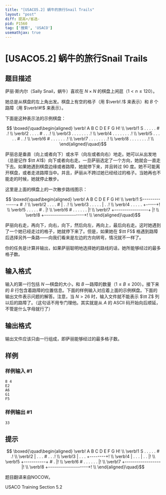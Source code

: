 ```yaml
---
title: "[USACO5.2] 蜗牛的旅行Snail Trails"
layout: "post"
diff: 提高+/省选-
pid: P1560
tag: ['搜索', 'USACO']
usemathjax: true
---
```


# [USACO5.2] 蜗牛的旅行Snail Trails
## 题目描述

萨丽·斯内尔（Sally Snail，蜗牛）喜欢在 $N\times N$ 的棋盘上闲逛（$1<n \le 120$）。

她总是从棋盘的左上角出发。棋盘上有空的格子（用 $\verb!.!$ 来表示）和 $B$ 个路障（用 $\verb!#!$ 来表示）。

下面是这种表示法的示例棋盘：

$$
\boxed{\quad\begin{aligned}
\verb!   A  B  C  D  E  F  G  H! \\
\verb!1  S  .  .  .  .  .  #  .! \\
\verb!2  .  .  .  .  #  .  .  .! \\
\verb!3  .  .  .  .  .  .  .  .! \\
\verb!4  .  .  .  .  .  .  .  .! \\
\verb!5  .  .  .  .  .  #  .  .! \\
\verb!6  #  .  .  .  .  .  .  .! \\
\verb!7  .  .  .  .  .  .  .  .! \\
\verb!8  .  .  .  .  .  .  .  .! \\
\end{aligned}\quad}$$

萨丽总是垂直（向上或者向下）或水平（向左或者向右）地走。她可以从出发地（总是记作 $\tt A1$）向下或者向右走。一旦萨丽选定了一个方向，她就会一直走下去。如果她遇到棋盘边缘或者路障，她就停下来，并且转过 $90$ 度。她不可能离开棋盘，或者走进路障当中。并且，萨丽从不跨过她已经经过的格子。当她再也不能走的时候，她就停止散步。

这里是上面的棋盘上的一次散步路线图示：

$$
\boxed{\quad\begin{aligned}
\verb!   A  B  C  D  E  F  G  H! \\
\verb!1  S--------------+  #  .! \\
\verb!2  .  .  .  .  #  |  .  .! \\
\verb!3  .  .  .  .  .  |  .  .! \\
\verb!4  .  .  .  .  .  +-----+! \\
\verb!5  .  .  .  .  .  #  .  |! \\
\verb!6  #  .  .  .  .  .  .  |! \\
\verb!7  +-----------------+  |! \\
\verb!8  +--------------------+! \\
\end{aligned}\quad}$$
 
萨丽向右走，再向下，向右，向下，然后向左，再向上，最后向右走。这时她遇到了一个她已经走过的格子，她就停下来了。但是，如果她在 $\tt F5$ 格遇到路障后选择另外一条路——向我们看来是左边的方向转弯，情况就不一样了。

你的任务是计算并输出，如果萨丽聪明地选择她的路线的话，她所能够经过的最多格子数。

## 输入格式

输入的第一行包括 $N$ —棋盘的大小，和 $B$ —路障的数量（$1 \le B \le 200$）。接下来的 $B$ 行包含着路障的位置信息。下面的样例输入对应着上面的示例棋盘。下面的输出文件表示问题的解答。注意，当 $N>26$ 时，输入文件就不能表示 $\tt Z$ 列以后的路障了。（这句话不用专门理他。其实就是从 $A$ 的 ASCII 码开始向后顺延，不管是什么字母就行了）
## 输出格式

输出文件应该只由一行组成，即萨丽能够经过的最多格子数。

## 样例

### 样例输入 #1
```
8 4
E2
A6
G1
F5
```
### 样例输出 #1
```
33
```
## 提示

$$
\boxed{\quad\begin{aligned}
\verb!   A  B  C  D  E  F  G  H! \\
\verb!1  S  .  .  .  .  .  #  .! \\
\verb!2  |  .  .  .  #  .  .  .! \\
\verb!3  |  .  .  .  +--------+! \\
\verb!4  |  .  .  .  |  .  .  |! \\
\verb!5  +-----------+  #  .  |! \\
\verb!6  #  .  .  .  .  .  .  |! \\
\verb!7  +------------------  |! \\
\verb!8  +--------------------+! \\
\end{aligned}\quad}$$

题目翻译来自NOCOW。

USACO Training Section 5.2

